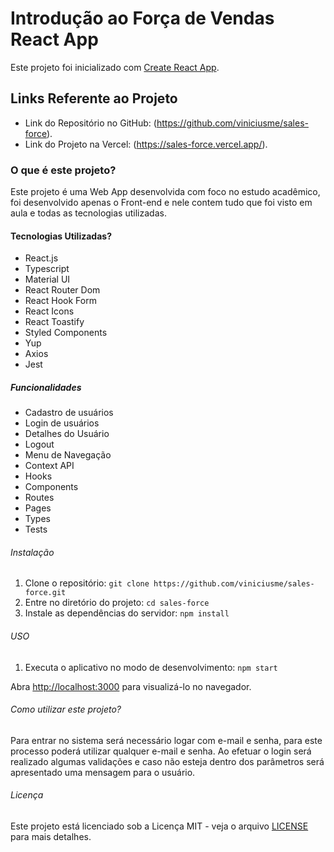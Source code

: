 # Introdução ao Força de Vendas React App

Este projeto foi inicializado com [Create React App](https://github.com/facebook/create-react-app).

## Links Referente ao Projeto

- Link do Repositório no GitHub: (https://github.com/viniciusme/sales-force).
- Link do Projeto na Vercel: (https://sales-force.vercel.app/).

### O que é este projeto?

Este projeto é uma Web App desenvolvida com foco no estudo acadêmico, foi desenvolvido apenas o Front-end e nele contem tudo que foi visto em aula e todas as tecnologias utilizadas.

#### Tecnologias Utilizadas?

- React.js
- Typescript
- Material UI
- React Router Dom
- React Hook Form
- React Icons
- React Toastify
- Styled Components
- Yup
- Axios
- Jest

##### Funcionalidades

- Cadastro de usuários
- Login de usuários
- Detalhes do Usuário
- Logout
- Menu de Navegação
- Context API
- Hooks
- Components
- Routes
- Pages
- Types
- Tests

###### Instalação

1. Clone o repositório: `git clone https://github.com/viniciusme/sales-force.git`
2. Entre no diretório do projeto: `cd sales-force`
3. Instale as dependências do servidor: `npm install`

###### USO

1. Executa o aplicativo no modo de desenvolvimento: `npm start`

Abra [http://localhost:3000](http://localhost:3000) para visualizá-lo no navegador.

###### Como utilizar este projeto?

Para entrar no sistema será necessário logar com e-mail e senha, para este processo poderá utilizar qualquer e-mail e senha. Ao efetuar o login será realizado algumas validações e caso não esteja dentro dos parâmetros será apresentado uma mensagem para o usuário.

###### Licença

Este projeto está licenciado sob a Licença MIT - veja o arquivo [LICENSE](LICENSE) para mais detalhes.
